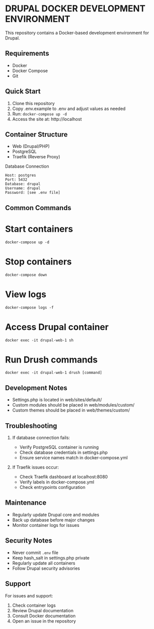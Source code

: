 DRUPAL DOCKER DEVELOPMENT ENVIRONMENT
===================================

This repository contains a Docker-based development environment for Drupal.

Requirements
-----------
- Docker
- Docker Compose
- Git

Quick Start
-----------
1. Clone this repository
2. Copy .env.example to .env and adjust values as needed
3. Run: `docker-compose up -d`
4. Access the site at: http://localhost

Container Structure
-----------------
- Web (Drupal/PHP)
- PostgreSQL
- Traefik (Reverse Proxy)

Database Connection
```
Host: postgres
Port: 5432
Database: drupal
Username: drupal
Password: [see .env file]
```


Common Commands
-------------
# Start containers
`docker-compose up -d`

# Stop containers
`docker-compose down`

# View logs
`docker-compose logs -f`

# Access Drupal container
`docker exec -it drupal-web-1 sh`

# Run Drush commands
`docker exec -it drupal-web-1 drush [command]`

Development Notes
---------------
- Settings.php is located in web/sites/default/
- Custom modules should be placed in web/modules/custom/
- Custom themes should be placed in web/themes/custom/

Troubleshooting
--------------
1. If database connection fails:
   - Verify PostgreSQL container is running
   - Check database credentials in settings.php
   - Ensure service names match in docker-compose.yml

2. If Traefik issues occur:
   - Check Traefik dashboard at localhost:8080
   - Verify labels in docker-compose.yml
   - Check entrypoints configuration

Maintenance
----------
- Regularly update Drupal core and modules
- Back up database before major changes
- Monitor container logs for issues

Security Notes
-------------
- Never commit `.env` file
- Keep hash_salt in settings.php private
- Regularly update all containers
- Follow Drupal security advisories

Support
-------
For issues and support:
1. Check container logs
2. Review Drupal documentation
3. Consult Docker documentation
4. Open an issue in the repository

